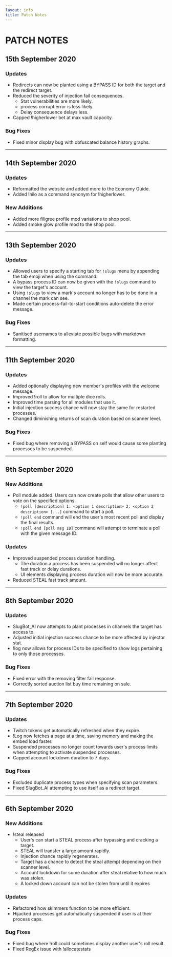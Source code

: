 ```yaml
---
layout: info
title: Patch Notes
---
```

# PATCH NOTES

## 15th September 2020
### Updates
  - Redirects can now be planted using a BYPASS ID for both the target and the redirect target.
  - Reduced the severity of injection fail consequences.
    - Stat vulnerabilities are more likely.
    - process corrupt error is less likely.
    - Delay consequence delays less.
  - Capped !higherlower bet at max vault capacity.

### Bug Fixes
  - Fixed minor display bug with obfuscated balance history graphs.

*****************************

## 14th September 2020
### Updates
  - Reformatted the website and added more to the Economy Guide.
  - Added !hilo as a command synonym for !higherlower.

### New Additions
  - Added more filigree profile mod variations to shop pool.
  - Added smoke glow profile mod to the shop pool.

*****************************

## 13th September 2020
### Updates
  - Allowed users to specify a starting tab for `!slugs` menu by appending the tab emoji when using the command.
  - A bypass process ID can now be given with the `!slugs` command to view the target's account.
  - Using `!slugs` to view a mark's account no longer has to be done in a channel the mark can see. 
  - Made certain process-fail-to-start conditions auto-delete the error message.

### Bug Fixes
  - Sanitised usernames to alleviate possible bugs with markdown formatting. 

*****************************

## 11th September 2020
### Updates
  - Added optionally displaying new member's profiles with the welcome message.
  - Improved !roll to allow for multiple dice rolls.
  - Improved time parsing for all modules that use it.
  - Initial injection success chance will now stay the same for restarted processes.
  - Changed diminishing returns of scan duration based on scanner level.

### Bug Fixes
  - Fixed bug where removing a BYPASS on self would cause some planting processes to be suspended.

*****************************

## 9th September 2020
### New Additions
  - Poll module added. Users can now create polls that allow other users to vote on the specified options.
    - `!poll [description] 1: <option 1 description> 2: <option 2 description> [...]` command to start a poll.
    - `!poll end` command will end the user's most recent poll and display the final results.
    - `!poll end [poll msg ID]` command will attempt to terminate a poll with the given message ID.

### Updates
  - Improved suspended process duration handling.
    - The duration a process has been suspended will no longer affect fast track or delay durations.
    - UI elements displaying process duration will now be more accurate.
  - Reduced STEAL fast track amount.

*****************************

## 8th September 2020
### Updates
  - SlugBot_AI now attempts to plant processes in channels the target has access to.
  - Adjusted initial injection success chance to be more affected by injector stat.
  - !log now allows for process IDs to be specified to show logs pertaining to only those processes.

### Bug Fixes
  - Fixed error with the removing filter fail response.
  - Correctly sorted auction list buy time remaining on sale.

*****************************

## 7th September 2020
### Updates
  - Twitch tokens get automatically refreshed when they expire.
  - !Log now fetches a page at a time, saving memory and making the embed load faster. 
  - Suspended processes no longer count towards user's process limits when attempting to activate suspended processes.
  - Capped account lockdown duration to 7 days.

### Bug Fixes
  - Excluded duplicate process types when specifying scan parameters.
  - Fixed SlugBot_AI attempting to use itself as a redirect target.

*****************************

## 6th September 2020
### New Additions
  - !steal released
    - User's can start a STEAL process after bypassing and cracking a target.
    - STEAL will transfer a large amount rapidly.
    - Injection chance rapidly regenerates.
    - Target has a chance to detect the steal attempt depending on their scanner level.
    - Account lockdown for some duration after steal relative to how much was stolen.
    - A locked down account can not be stolen from until it expires

### Updates
  - Refactored how skimmers function to be more efficient.
  - Hijacked processes get automatically suspended if user is at their process caps.

### Bug Fixes
  - Fixed bug where !roll could sometimes display another user's roll result.
  - Fixed RegEx issue with !allocatestats

